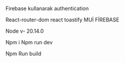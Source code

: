 Firebase kullanarak authentication

React-router-dom react toastify MUİ FİREBASE 

Node v- 20.14.0

Npm i 
Npm run dev

Npm Run build
